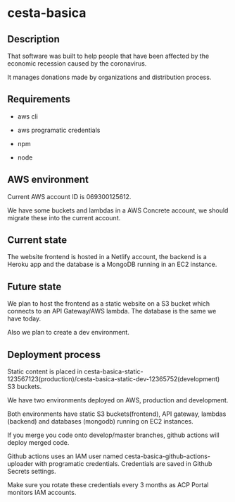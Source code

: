 # cesta-basica

## Description

That software was built to help people that have been affected by the economic recession caused by the coronavirus.

It manages donations made by organizations and distribution process.

## Requirements

- aws cli

- aws programatic credentials

- npm

- node

## AWS environment

Current AWS account ID is 069300125612.

We have some buckets and lambdas in a AWS Concrete account, we should migrate these into the current account.

## Current state

The website frontend is hosted in a Netlify account, the backend is a  Heroku app and the database is a MongoDB running in an EC2 instance.

## Future state

We plan to host the frontend as a static website on a S3 bucket which connects to an API Gateway/AWS lambda. The database is the same we have today.

Also we plan to create a dev environment.

## Deployment process

Static content is placed in cesta-basica-static-123567123(production)/cesta-basica-static-dev-12365752(development) S3 buckets.

We have two environments deployed on AWS, production and development.

Both environments have static S3 buckets(frontend), API gateway, lambdas (backend) and databases (mongodb) running on EC2 instances.

If you merge you code onto develop/master branches, github actions will deploy merged code.

Github actions uses an IAM user named cesta-basica-github-actions-uploader with programatic credentials. Credentials are saved in Github Secrets settings.

Make sure you rotate these credentials every 3 months as ACP Portal monitors IAM accounts.

 


